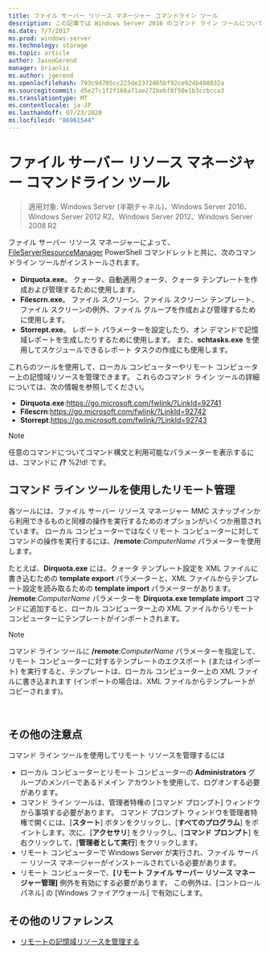 ```yaml
---
title: ファイル サーバー リソース マネージャー コマンドライン ツール
description: この記事では Windows Server 2016 のコマンド ライン ツールについて説明します。
ms.date: 7/7/2017
ms.prod: windows-server
ms.technology: storage
ms.topic: article
author: JasonGerend
manager: brianlic
ms.author: jgerend
ms.openlocfilehash: 793c9d705cc225de2372d65bf92ce924b498032a
ms.sourcegitcommit: d5e27c1f2f168a71ae272bebf8f50e1b3ccbcca3
ms.translationtype: MT
ms.contentlocale: ja-JP
ms.lasthandoff: 07/23/2020
ms.locfileid: "86961544"
---
```

# <a name="file-server-resource-manager-command-line-tools"></a>ファイル サーバー リソース マネージャー コマンドライン ツール

> 適用対象: Windows Server (半期チャネル)、Windows Server 2016、Windows Server 2012 R2、Windows Server 2012、Windows Server 2008 R2

ファイル サーバー リソース マネージャーによって、[FileServerResourceManager](/powershell/module/fileserverresourcemanager/?view=win10-ps) PowerShell コマンドレットと共に、次のコマンドライン ツールがインストールされます。

-   **Dirquota.exe**。 クォータ、自動適用クォータ、クォータ テンプレートを作成および管理するために使用します。
-   **Filescrn.exe**。 ファイル スクリーン、ファイル スクリーン テンプレート、ファイル スクリーンの例外、ファイル グループを作成および管理するために使用します。
-   **Storrept.exe**。 レポート パラメーターを設定したり、オン デマンドで記憶域レポートを生成したりするために使用します。 また、**schtasks.exe** を使用してスケジュールできるレポート タスクの作成にも使用します。

これらのツールを使用して、ローカル コンピューターやリモート コンピューター上の記憶域リソースを管理できます。 これらのコマンド ライン ツールの詳細については、次の情報を参照してください。

-   **Dirquota.exe**:<https://go.microsoft.com/fwlink/?LinkId=92741>
-   **Filescrn**:<https://go.microsoft.com/fwlink/?LinkId=92742>
-   **Storrept**:<https://go.microsoft.com/fwlink/?LinkId=92743>


> [!Note]
> 任意のコマンドについてコマンド構文と利用可能なパラメーターを表示するには、コマンドに <strong>/?</strong> %2!d! です。


## <a name="remote-management-using-the-command-line-tools"></a>コマンド ライン ツールを使用したリモート管理

各ツールには、ファイル サーバー リソース マネージャー MMC スナップインから利用できるものと同様の操作を実行するためのオプションがいくつか用意されています。 ローカル コンピューターではなくリモート コンピューターに対してコマンドの操作を実行するには、**/remote**:*ComputerName* パラメーターを使用します。

たとえば、**Dirquota.exe** には、クォータ テンプレート設定を XML ファイルに書き込むための **template export** パラメーターと、XML ファイルからテンプレート設定を読み取るための **template import** パラメーターがあります。 **/remote**:*ComputerName* パラメーターを **Dirquota.exe template import** コマンドに追加すると、ローカル コンピューター上の XML ファイルからリモート コンピューターにテンプレートがインポートされます。

> [!Note]
> コマンド ライン ツールに **/remote**:<em>ComputerName</em> パラメーターを指定して、リモート コンピューターに対するテンプレートのエクスポート (またはインポート) を実行すると、テンプレートは、ローカル コンピューター上の XML ファイルに書き込まれます (インポートの場合は、XML ファイルからテンプレートがコピーされます)。

<br />

## <a name="additional-considerations"></a>その他の注意点

コマンド ライン ツールを使用してリモート リソースを管理するには

-   ローカル コンピューターとリモート コンピューターの **Administrators** グループのメンバーであるドメイン アカウントを使用して、ログオンする必要があります。
-   コマンド ライン ツールは、管理者特権の [コマンド プロンプト] ウィンドウから事項する必要があります。 コマンド プロンプト ウィンドウを管理者特権で開くには、[**スタート**] ボタンをクリックし、[**すべてのプログラム**] をポイントします。次に、[**アクセサリ**] をクリックし、[**コマンド プロンプト**] を右クリックして、[**管理者として実行**] をクリックします。
-   リモート コンピューターで Windows Server が実行され、ファイル サーバー リソース マネージャーがインストールされている必要があります。
-   リモート コンピューターで、**[リモート ファイル サーバー リソース マネージャー管理]** 例外を有効にする必要があります。 この例外は、[コントロール パネル] の [Windows ファイアウォール] で有効にします。


## <a name="additional-references"></a>その他のリファレンス

-   [リモートの記憶域リソースを管理する](managing-remote-storage-resources.md)

